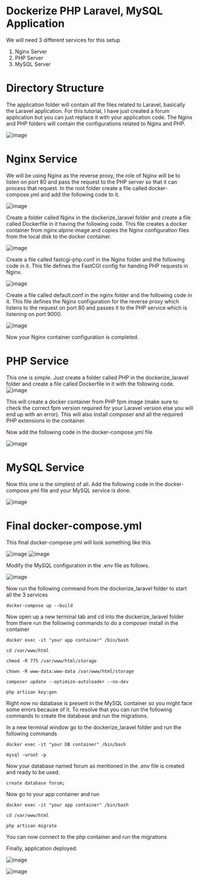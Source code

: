 # Dockerize PHP Laravel, MySQL Application

We will need 3 different services for this setup

1. Nginx Server
2. PHP Server
3. MySQL Server

# Directory Structure
The application folder will contain all the files related to Laravel, basically the Laravel application. For this tutorial, I have just created a forum application but you can just replace it with your application code. The Nginx and PHP folders will contain the configurations related to Nginx and PHP.

![image](https://github.com/parvaze-masud/php-laravel-app/assets/141165442/426305bf-de35-47aa-8382-1614fabe2e8f)

# Nginx Service
We will be using Nginx as the reverse proxy, the role of Nginx will be to listen on port 80 and pass the request to the PHP server so that it can process that request.
In the root folder create a file called docker-compose.yml and add the following code to it.

![image](https://github.com/parvaze-masud/php-laravel-app/assets/141165442/46027473-d05b-4648-80a1-b4c91f0875c0)

Create a folder called Nginx in the dockerize_laravel folder and create a file called Dockerfile in it having the following code. This file creates a docker container from nginx:alpine image and copies the Nginx configuration files from the local disk to the docker container.

![image](https://github.com/parvaze-masud/php-laravel-app/assets/141165442/a0034822-e372-4f86-9be8-bab460af70d7)

Create a file called fastcgi-php.conf in the Nginx folder and the following code in it. This file defines the FastCGI config for handing PHP requests in Nginx.

![image](https://github.com/parvaze-masud/php-laravel-app/assets/141165442/29a646b5-35f4-41c2-bdae-a60bbe35de1f)

Create a file called default.conf in the nginx folder and the following code in it. This file defines the Nginx configuration for the reverse proxy which listens to the request on port 80 and passes it to the PHP service which is listening on port 9000.

![image](https://github.com/parvaze-masud/php-laravel-app/assets/141165442/1661f419-1f37-45bc-bbe5-30863ea85ef5)

Now your Nginx container configuration is completed.

# PHP Service
This one is simple. Just create a folder called PHP in the dockerize_laravel folder and create a file called Dockerfile in it with the following code.
![image](https://github.com/parvaze-masud/php-laravel-app/assets/141165442/781de898-0113-4ae1-874c-1a6c7218bdd4)

This will create a docker container from PHP fpm image (make sure to check the correct fpm version required for your Laravel version else you will end up with an error). This will also install composer and all the required PHP extensions in the container.

Now add the following code in the docker-compose.yml file

![image](https://github.com/parvaze-masud/php-laravel-app/assets/141165442/eddc0bbe-27df-41b2-8bf6-2b22b72ecd48)

# MySQL Service
Now this one is the simplest of all. Add the following code in the docker-compose.yml file and your MySQL service is done.

![image](https://github.com/parvaze-masud/php-laravel-app/assets/141165442/3f0dd6c1-2c3e-4dec-af54-e8d929d98ecb)

# Final docker-compose.yml
This final docker-compose.yml will look something like this

![image](https://github.com/parvaze-masud/php-laravel-app/assets/141165442/ba6918b5-27c1-4b5e-bf3a-44729d58ae99)
![image](https://github.com/parvaze-masud/php-laravel-app/assets/141165442/802e7c68-d8ef-4faa-b46b-cda84bd45ec7)

Modify the MySQL configuration in the .env file as follows.

![image](https://github.com/parvaze-masud/php-laravel-app/assets/141165442/4b1b0705-2741-4679-b366-3c86ee205b3b)

Now run the following command from the dockerize_laravel folder to start all the 3 services

`docker-compose up --build`

Now open up a new terminal tab and cd into the dockerize_laravel folder from there run the following commands to do a composer install in the container

`docker exec -it "your app container" /bin/bash`

`cd /var/www/html`

`chmod -R 775 /var/www/html/storage`

`chown -R www-data:www-data /var/www/html/storage`

`composer update --optimize-autoloader --no-dev`

`php artisan key:gen`

Right now no database is present in the MySQL container so you might face some errors because of it. To resolve that you can run the following commands to create the database and run the migrations.

In a new terminal window go to the dockerize_laravel folder and run the following commands

`docker exec -it "your DB container" /bin/bash`

`mysql -uroot -p`

Now your database named forum as mentioned in the .env file is created and ready to be used.

`create database forum;`

Now go to your app container and run

`docker exec -it "your app container" /bin/bash`

`cd /var/www/html`

`php artisan migrate`

You can now connect to the php container and run the migrations

Finally, application deployed.

![image](https://github.com/parvaze-masud/php-laravel-app/assets/141165442/99dcdae1-a74f-4a49-a436-a1d837d49ca7)

![image](https://github.com/parvaze-masud/php-laravel-app/assets/141165442/5c62f630-8172-4546-bf5a-7488b54c7190)









